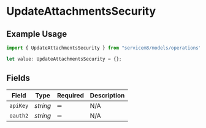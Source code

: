 # UpdateAttachmentsSecurity

## Example Usage

```typescript
import { UpdateAttachmentsSecurity } from "servicem8/models/operations";

let value: UpdateAttachmentsSecurity = {};
```

## Fields

| Field              | Type               | Required           | Description        |
| ------------------ | ------------------ | ------------------ | ------------------ |
| `apiKey`           | *string*           | :heavy_minus_sign: | N/A                |
| `oauth2`           | *string*           | :heavy_minus_sign: | N/A                |